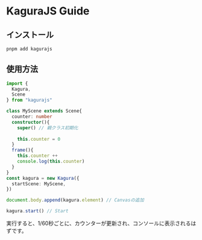 # KaguraJS Guide
## インストール
```bash
pnpm add kagurajs
```
## 使用方法
```ts
import {
  Kagura,
  Scene
} from "kagurajs"

class MyScene extends Scene{
  counter: number
  constructor(){
    super() // 親クラス初期化
    
    this.counter = 0
  }
  frame(){
    this.counter ++
    console.log(this.counter)
  }
}
const kagura = new Kagura({
  startScene: MyScene,
})

document.body.append(kagura.element) // Canvasの追加

kagura.start() // Start
```
実行すると、1/60秒ごとに、カウンターが更新され、コンソールに表示されるはずです。
